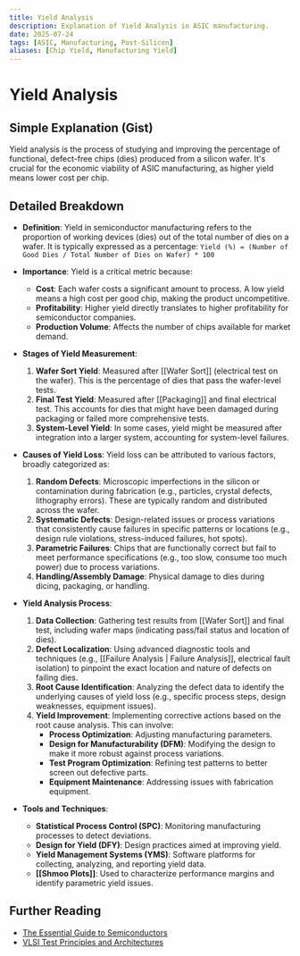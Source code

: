 ```yaml
---
title: Yield Analysis
description: Explanation of Yield Analysis in ASIC manufacturing.
date: 2025-07-24
tags: [ASIC, Manufacturing, Post-Silicon]
aliases: [Chip Yield, Manufacturing Yield]
---
```


# Yield Analysis

## Simple Explanation (Gist)
Yield analysis is the process of studying and improving the percentage of functional, defect-free chips (dies) produced from a silicon wafer. It's crucial for the economic viability of ASIC manufacturing, as higher yield means lower cost per chip.

## Detailed Breakdown

*   **Definition**: Yield in semiconductor manufacturing refers to the proportion of working devices (dies) out of the total number of dies on a wafer. It is typically expressed as a percentage:
    `Yield (%) = (Number of Good Dies / Total Number of Dies on Wafer) * 100`

*   **Importance**: Yield is a critical metric because:
    *   **Cost**: Each wafer costs a significant amount to process. A low yield means a high cost per good chip, making the product uncompetitive.
    *   **Profitability**: Higher yield directly translates to higher profitability for semiconductor companies.
    *   **Production Volume**: Affects the number of chips available for market demand.

*   **Stages of Yield Measurement**:
    1.  **Wafer Sort Yield**: Measured after [[Wafer Sort]] (electrical test on the wafer). This is the percentage of dies that pass the wafer-level tests.
    2.  **Final Test Yield**: Measured after [[Packaging]] and final electrical test. This accounts for dies that might have been damaged during packaging or failed more comprehensive tests.
    3.  **System-Level Yield**: In some cases, yield might be measured after integration into a larger system, accounting for system-level failures.

*   **Causes of Yield Loss**:
    Yield loss can be attributed to various factors, broadly categorized as:
    1.  **Random Defects**: Microscopic imperfections in the silicon or contamination during fabrication (e.g., particles, crystal defects, lithography errors). These are typically random and distributed across the wafer.
    2.  **Systematic Defects**: Design-related issues or process variations that consistently cause failures in specific patterns or locations (e.g., design rule violations, stress-induced failures, hot spots).
    3.  **Parametric Failures**: Chips that are functionally correct but fail to meet performance specifications (e.g., too slow, consume too much power) due to process variations.
    4.  **Handling/Assembly Damage**: Physical damage to dies during dicing, packaging, or handling.

*   **Yield Analysis Process**:
    1.  **Data Collection**: Gathering test results from [[Wafer Sort]] and final test, including wafer maps (indicating pass/fail status and location of dies).
    2.  **Defect Localization**: Using advanced diagnostic tools and techniques (e.g., [[Failure Analysis | Failure Analysis]], electrical fault isolation) to pinpoint the exact location and nature of defects on failing dies.
    3.  **Root Cause Identification**: Analyzing the defect data to identify the underlying causes of yield loss (e.g., specific process steps, design weaknesses, equipment issues).
    4.  **Yield Improvement**: Implementing corrective actions based on the root cause analysis. This can involve:
        *   **Process Optimization**: Adjusting manufacturing parameters.
        *   **Design for Manufacturability (DFM)**: Modifying the design to make it more robust against process variations.
        *   **Test Program Optimization**: Refining test patterns to better screen out defective parts.
        *   **Equipment Maintenance**: Addressing issues with fabrication equipment.

*   **Tools and Techniques**:
    *   **Statistical Process Control (SPC)**: Monitoring manufacturing processes to detect deviations.
    *   **Design for Yield (DFY)**: Design practices aimed at improving yield.
    *   **Yield Management Systems (YMS)**: Software platforms for collecting, analyzing, and reporting yield data.
    *   **[[Shmoo Plots]]**: Used to characterize performance margins and identify parametric yield issues.

## Further Reading

*   [The Essential Guide to Semiconductors](https://www.amazon.com/Essential-Guide-Semiconductors-Jim-Turley/dp/013046404X)
*   [VLSI Test Principles and Architectures](https://www.amazon.com/VLSI-Test-Principles-Architectures-Wang/dp/0123706015)